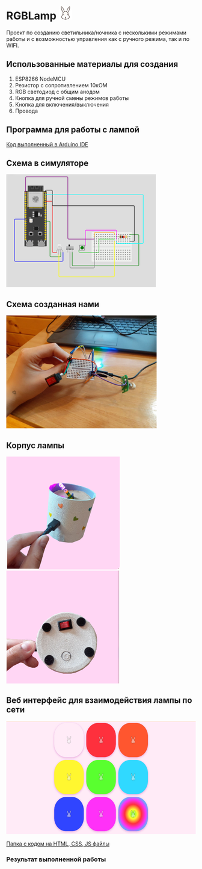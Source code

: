 # RGBLamp <img src="https://github.com/DariaTui/RGBLamp/blob/main/data/rabbit.png" height="35"/>

Проект по созданию светильника/ночника с несколькими режимами работы и с возможностью управления как с ручного режима, так и по WIFI.
<h2>Использованные материалы для создания</h2>

1. ESP8266 NodeMCU
2. Резистор с сопротивлением 10кОМ
3. RGB светодиод с общим анодом
4. Кнопка для ручной смены режимов работы
5. Кнопка для включения/выключения
6. Провода
<h2>Программа для работы с лампой</h2>

[Код выполненный в Arduino IDE](https://github.com/DariaTui/RGBLamp/blob/main/rabbitRGB_lamp.ino)
<h2>Схема в симуляторе</h2>
<img src="https://github.com/DariaTui/RGBLamp/blob/main/result/simulate_scheme.png" height="300"/>
<h2>Схема созданная нами</h2>
<img src="https://github.com/DariaTui/RGBLamp/blob/main/result/scheme.jpg" height="300"/>
<h2>Корпус лампы</h2>
<img src="https://github.com/DariaTui/RGBLamp/blob/main/result/box.jpg" height="300"/>
<img src="https://github.com/DariaTui/RGBLamp/blob/main/result/box_down.jpg" height="300"/>
<h2>Веб интерфейс для взаимодействия лампы по сети</h2>
<img src="https://github.com/DariaTui/RGBLamp/blob/main/result/web.jpg" height="300"/>

[Папка с кодом на HTML, CSS, JS файлы](https://github.com/DariaTui/RGBLamp/tree/main/data)

### Результат выполненной работы
<img src="" height="300"/>
